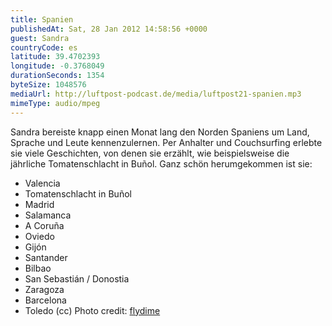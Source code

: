 ```yaml
---
title: Spanien
publishedAt: Sat, 28 Jan 2012 14:58:56 +0000
guest: Sandra
countryCode: es
latitude: 39.4702393
longitude: -0.3768049
durationSeconds: 1354
byteSize: 1048576 
mediaUrl: http://luftpost-podcast.de/media/luftpost21-spanien.mp3
mimeType: audio/mpeg
---
```


Sandra bereiste knapp einen Monat lang den Norden Spaniens um Land, Sprache und Leute kennenzulernen. Per Anhalter und Couchsurfing erlebte sie viele Geschichten, von denen sie erzählt, wie beispielsweise die jährliche Tomatenschlacht in Buñol. Ganz schön herumgekommen ist sie: 
* Valencia
* Tomatenschlacht in Buñol
* Madrid
* Salamanca
* A Coruña
* Oviedo
* Gijón
* Santander
* Bilbao
* San Sebastián / Donostia
* Zaragoza
* Barcelona
* Toledo
(cc) Photo credit: [flydime](http://www.flickr.com/photos/flydime/6101867029/)
